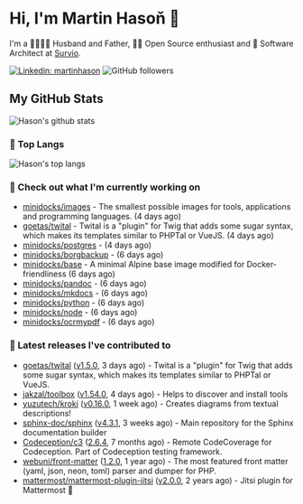 # Hi, I'm Martin Hasoň 👋

I'm a 👨‍👩‍👧‍👦 Husband and Father, 🧑‍💻 Open Source enthusiast and 📐 Software Architect at [Survio](https://www.survio.com).

[![Linkedin: martinhason](https://img.shields.io/badge/-Martin%20Hasoň-blue?style=flat-square&logo=Linkedin&logoColor=white&link=https://www.linkedin.com/in/martinhason/)](https://www.linkedin.com/in/martinhason/)
![GitHub followers](https://img.shields.io/github/followers/hason?label=Follow&style=social)


## My GitHub Stats
![Hason's github stats](https://github-readme-stats.vercel.app/api?username=hason&show_icons=true&include_all_commits=true&theme=dracula&hide_border=true&hide_title=true)

### 💾 Top Langs
![Hason's top langs](https://github-readme-stats.vercel.app/api/top-langs/?username=hason&layout=compact&theme=dracula&hide_border=true&hide_title=true)

### 👷 Check out what I'm currently working on

- [minidocks/images](https://github.com/minidocks/images) - The smallest possible images for tools, applications and programming languages. (4 days ago)
- [goetas/twital](https://github.com/goetas/twital) - Twital is a &#34;plugin&#34; for Twig that adds some sugar syntax, which makes its templates similar to PHPTal or VueJS. (4 days ago)
- [minidocks/postgres](https://github.com/minidocks/postgres) -  (4 days ago)
- [minidocks/borgbackup](https://github.com/minidocks/borgbackup) -  (6 days ago)
- [minidocks/base](https://github.com/minidocks/base) - A minimal Alpine base image modified for Docker-friendliness (6 days ago)
- [minidocks/pandoc](https://github.com/minidocks/pandoc) -  (6 days ago)
- [minidocks/mkdocs](https://github.com/minidocks/mkdocs) -  (6 days ago)
- [minidocks/python](https://github.com/minidocks/python) -  (6 days ago)
- [minidocks/node](https://github.com/minidocks/node) -  (6 days ago)
- [minidocks/ocrmypdf](https://github.com/minidocks/ocrmypdf) -  (6 days ago)

### 🔭 Latest releases I've contributed to

- [goetas/twital](https://github.com/goetas/twital) ([v1.5.0](https://github.com/goetas/twital/releases/tag/v1.5.0), 3 days ago) - Twital is a &#34;plugin&#34; for Twig that adds some sugar syntax, which makes its templates similar to PHPTal or VueJS.
- [jakzal/toolbox](https://github.com/jakzal/toolbox) ([v1.54.0](https://github.com/jakzal/toolbox/releases/tag/v1.54.0), 4 days ago) - Helps to discover and install tools
- [yuzutech/kroki](https://github.com/yuzutech/kroki) ([v0.16.0](https://github.com/yuzutech/kroki/releases/tag/v0.16.0), 1 week ago) - Creates diagrams from textual descriptions!
- [sphinx-doc/sphinx](https://github.com/sphinx-doc/sphinx) ([v4.3.1](https://github.com/sphinx-doc/sphinx/releases/tag/v4.3.1), 3 weeks ago) - Main repository for the Sphinx documentation builder
- [Codeception/c3](https://github.com/Codeception/c3) ([2.6.4](https://github.com/Codeception/c3/releases/tag/2.6.4), 7 months ago) - Remote CodeCoverage for Codeception. Part of Codeception testing framework.
- [webuni/front-matter](https://github.com/webuni/front-matter) ([1.2.0](https://github.com/webuni/front-matter/releases/tag/1.2.0), 1 year ago) - The most featured front matter (yaml, json, neon, toml) parser and dumper for PHP.
- [mattermost/mattermost-plugin-jitsi](https://github.com/mattermost/mattermost-plugin-jitsi) ([v2.0.0](https://github.com/mattermost/mattermost-plugin-jitsi/releases/tag/v2.0.0), 2 years ago) - Jitsi plugin for Mattermost :electric_plug:

